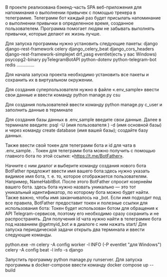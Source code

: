 В проекте реализована бэкенд-часть SPA веб-приложения для напоминания о выполнении привычек с помощью трекера в телеграмме. Телеграмм бот каждый раз будет присылать напоминание о выполнении привычки в определенное время, созданное пользователем. Программа помогает людям не забывать выполнять привычки, которые делают их жизнь лучше.

Для запуска программы нужно установить следующие пакеты: django django-rest-framework celery django_celery_beat django_cors_headers django-rest-framework-simplejwt drf_yasg eventlet(есть у вас Windows) psycopg2-binary pyTelegramBotAPI python-dotenv python-telegram-bot redis ..............

Для начала запуска проекта необходимо установить все пакеты и сохранить их в виртуальном окружении.

Для создания суперпользователя нужно в файле «.env_sample» ввести свои данные и ввести команду python manage.py csu

Для создания пользователей ввести команду python manage.py c_user и заполнить данные в терминале

Для создания базы данных в .env_sample введите свои данные. Далее в терминале введите: psql -U (имя пользователя ) -d (имя основной базы) и через команду create database (имя вашей базы); создайте базу данных.

Также ввести свой токен для телеграмм бота и id для чата в .env_sample. . Токен для телеграмм бота можно получить с помощью главного бота по этой ссылке: «https://t.me/BotFather».

Начните с ним диалог и выберите команду создания нового бота
BotFather предложит ввести имя вашего бота:здесь нужно указать видимое имя бота, т. е. то, которое отображается пользователям. Например, NameHabitBot.
После этого BotFather спросит юзернейм вашего бота. здесь бота нужно назвать уникально — это тот уникальный идентификатор, по которому бота можно будет найти. Также важно, чтобы имя заканчивалось на _bot.
Если имя подходит под все правила, BotFather предоставит токен и полезные ссылки для использования бота: Токен будет использован ботом для обращения к API Telegram-сервисов, поэтому его необходимо сразу сохранить и не распространять. Для получения id чата нужно найти в телеграмме бота под названием @getmyid_bot и в диалоге с ним нажать start/
Для запуска периодической задачи открыть два терминала и ввести следующие команды.

python.exe -m celery -A config worker -l INFO (-P eventlet "для Windows")
celery -A config beat -l info -s django

Запустить программу python manage.py runserver. Для запуска программы в docker-compose ввести команду docker compose up --build
